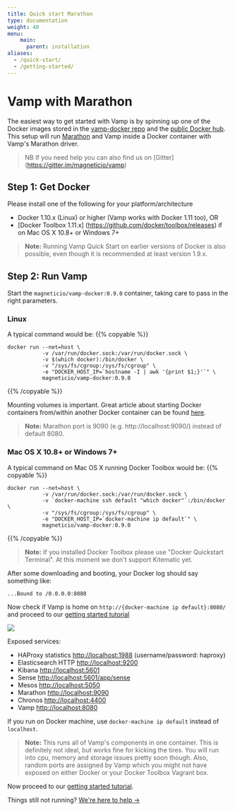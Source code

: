 ```yaml
---
title: Quick start Marathon
type: documentation
weight: 40
menu:
    main:
      parent: installation
aliases:
  - /quick-start/
  - /getting-started/
---
```


# Vamp with Marathon

The easiest way to get started with Vamp is by spinning up one of the Docker images stored
in the [vamp-docker repo](https://github.com/magneticio/vamp-docker) and the [public Docker hub](https://hub.docker.com/r/magneticio/vamp-docker/).
This setup will run [Marathon](https://mesosphere.github.io/marathon/) and Vamp inside a Docker container with Vamp's Marathon driver.

> NB If you need help you can also find us on [Gitter] (https://gitter.im/magneticio/vamp)

## Step 1: Get Docker

Please install one of the following for your platform/architecture

- Docker 1.10.x (Linux) or higher (Vamp works with Docker 1.11 too), OR
- [Docker Toolbox 1.11.x] (https://github.com/docker/toolbox/releases) if on Mac OS X 10.8+ or Windows 7+ 

> **Note:** Running Vamp Quick Start on earlier versions of Docker is also possible, even though it is recommended at least version 1.9.x.

## Step 2: Run Vamp

Start the `magneticio/vamp-docker:0.9.0` container, taking care to pass in the right parameters.

### Linux

A typical command would be:
{{% copyable %}}
```
docker run --net=host \
           -v /var/run/docker.sock:/var/run/docker.sock \
           -v $(which docker):/bin/docker \
           -v "/sys/fs/cgroup:/sys/fs/cgroup" \
           -e "DOCKER_HOST_IP=`hostname -I | awk '{print $1;}'`" \
           magneticio/vamp-docker:0.9.0
```
{{% /copyable %}}

Mounting volumes is important. 
Great article about starting Docker containers from/within another Docker container can be found [here](https://jpetazzo.github.io/2015/09/03/do-not-use-docker-in-docker-for-ci/).

> **Note:** Marathon port is 9090 (e.g. http://localhost:9090/) instead of default 8080. 


### Mac OS X 10.8+ or Windows 7+

A typical command on Mac OS X running Docker Toolbox would be:
{{% copyable %}}
```
docker run --net=host \
           -v /var/run/docker.sock:/var/run/docker.sock \
           -v `docker-machine ssh default "which docker"`:/bin/docker \
           -v "/sys/fs/cgroup:/sys/fs/cgroup" \
           -e "DOCKER_HOST_IP=`docker-machine ip default`" \
           magneticio/vamp-docker:0.9.0
```
{{% /copyable %}}

> **Note:** If you installed Docker Toolbox please use "Docker Quickstart Terminal". At this moment we don't support Kitematic yet.

After some downloading and booting, your Docker log should say something like:

```
...Bound to /0.0.0.0:8080
```

Now check if Vamp is home on `http://{docker-machine ip default}:8080/` and proceed to our [getting started tutorial](/documentation/guides/)

![](/img/screenshots/vamp_ui_home.gif)

Exposed services:

- HAProxy statistics [http://localhost:1988](http://localhost:1988) (username/password: haproxy)
- Elasticsearch HTTP [http://localhost:9200](http://localhost:9200)
- Kibana [http://localhost:5601](http://localhost:5601)
- Sense [http://localhost:5601/app/sense](http://localhost:5601/app/sense)
- Mesos [http://localhost:5050](http://localhost:5050)
- Marathon [http://localhost:9090](http://localhost:9090)
- Chronos [http://localhost:4400](http://localhost:4400)
- Vamp [http://localhost:8080](http://localhost:8080)

If you run on Docker machine, use `docker-machine ip default` instead of `localhost`.

> **Note:** This runs all of Vamp's components in one container. This is definitely not ideal, but works fine for kicking the tires.
You will run into cpu, memory and storage issues pretty soon though. Also, random ports are assigned by Vamp which you might not have exposed on either Docker or your Docker Toolbox Vagrant box.  

Now proceed to our [getting started tutorial](/documentation/guides/).

Things still not running? [We're here to help →](https://github.com/magneticio/vamp/issues)

